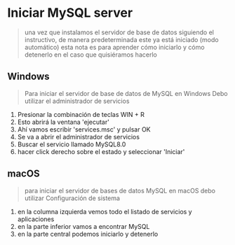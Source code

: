 # Iniciar MySQL server

> una vez que instalamos el servidor de base de datos siguiendo el instructivo, de manera predeterminada este ya está iniciado (modo automático)
> esta nota es para aprender cómo iniciarlo y cómo detenerlo en el caso que quisiéramos hacerlo

## Windows

> Para iniciar el servidor de base de datos de MySQL en Windows 
> Debo utilizar el administrador de servicios

1. Presionar la combinación de teclas WIN + R
2. Esto abrirá la ventana 'ejecutar'
3. Ahí vamos escribir 'services.msc' y pulsar OK
4. Se va a abrir el administrador de servicios
5. Buscar el servicio llamado MySQL8.0
6. hacer click derecho sobre el estado y seleccionar 'Iniciar'

## macOS

> para iniciar el servidor de bases de datos MySQL en macOS debo utilizar Configuración de sistema

1. en la columna izquierda vemos todo el listado de servicios y aplicaciones
2. en la parte inferior vamos a encontrar MySQL
3. en la parte central podemos iniciarlo y detenerlo

